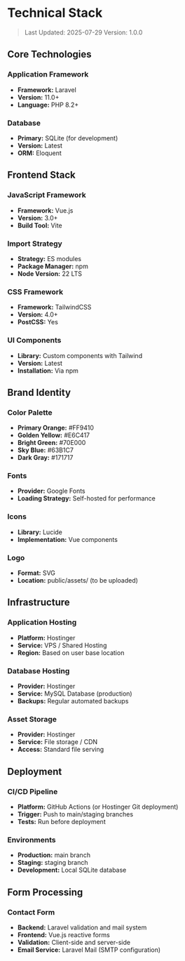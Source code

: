 # Technical Stack

> Last Updated: 2025-07-29
> Version: 1.0.0

## Core Technologies

### Application Framework
- **Framework:** Laravel
- **Version:** 11.0+
- **Language:** PHP 8.2+

### Database
- **Primary:** SQLite (for development)
- **Version:** Latest
- **ORM:** Eloquent

## Frontend Stack

### JavaScript Framework
- **Framework:** Vue.js
- **Version:** 3.0+
- **Build Tool:** Vite

### Import Strategy
- **Strategy:** ES modules
- **Package Manager:** npm
- **Node Version:** 22 LTS

### CSS Framework
- **Framework:** TailwindCSS
- **Version:** 4.0+
- **PostCSS:** Yes

### UI Components
- **Library:** Custom components with Tailwind
- **Version:** Latest
- **Installation:** Via npm

## Brand Identity

### Color Palette
- **Primary Orange:** #FF9410
- **Golden Yellow:** #E6C417  
- **Bright Green:** #70E000
- **Sky Blue:** #63B1C7
- **Dark Gray:** #171717

### Fonts
- **Provider:** Google Fonts
- **Loading Strategy:** Self-hosted for performance

### Icons
- **Library:** Lucide
- **Implementation:** Vue components

### Logo
- **Format:** SVG
- **Location:** public/assets/ (to be uploaded)

## Infrastructure

### Application Hosting
- **Platform:** Hostinger
- **Service:** VPS / Shared Hosting
- **Region:** Based on user base location

### Database Hosting
- **Provider:** Hostinger
- **Service:** MySQL Database (production)
- **Backups:** Regular automated backups

### Asset Storage
- **Provider:** Hostinger
- **Service:** File storage / CDN
- **Access:** Standard file serving

## Deployment

### CI/CD Pipeline
- **Platform:** GitHub Actions (or Hostinger Git deployment)
- **Trigger:** Push to main/staging branches
- **Tests:** Run before deployment

### Environments
- **Production:** main branch
- **Staging:** staging branch
- **Development:** Local SQLite database

## Form Processing

### Contact Form
- **Backend:** Laravel validation and mail system
- **Frontend:** Vue.js reactive forms
- **Validation:** Client-side and server-side
- **Email Service:** Laravel Mail (SMTP configuration)
